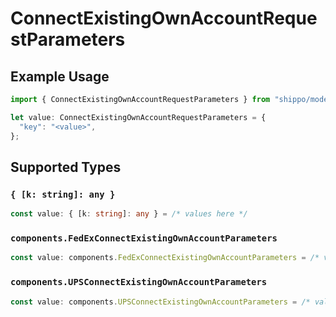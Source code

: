 # ConnectExistingOwnAccountRequestParameters

## Example Usage

```typescript
import { ConnectExistingOwnAccountRequestParameters } from "shippo/models/components";

let value: ConnectExistingOwnAccountRequestParameters = {
  "key": "<value>",
};
```

## Supported Types

### `{ [k: string]: any }`

```typescript
const value: { [k: string]: any } = /* values here */
```

### `components.FedExConnectExistingOwnAccountParameters`

```typescript
const value: components.FedExConnectExistingOwnAccountParameters = /* values here */
```

### `components.UPSConnectExistingOwnAccountParameters`

```typescript
const value: components.UPSConnectExistingOwnAccountParameters = /* values here */
```

